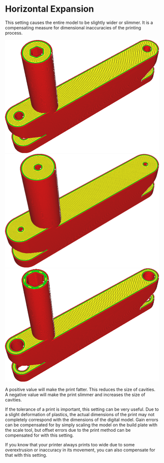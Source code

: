 Horizontal Expansion
====
This setting causes the entire model to be slightly wider or slimmer. It is a compensating measure for dimensional inaccuracies of the printing process.

![The original model](images/xy_offset_neutral.png)
![Horizontally expanded, the screw holes are smaller now](images/xy_offset_wider.png)
![A negative value shrinks the model, making the screw holes wider](images/xy_offset_slimmer.png)

A positive value will make the print fatter. This reduces the size of cavities. A negative value will make the print slimmer and increases the size of cavities.

If the tolerance of a print is important, this setting can be very useful. Due to a slight deformation of plastics, the actual dimensions of the print may not completely correspond with the dimensions of the digital model. Gain errors can be compensated for by simply scaling the model on the build plate with the scale tool, but offset errors due to the print method can be compensated for with this setting.

If you know that your printer always prints too wide due to some overextrusion or inaccuracy in its movement, you can also compensate for that with this setting.